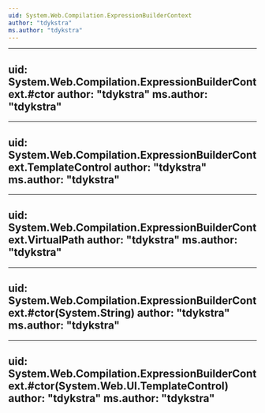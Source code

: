 ```yaml
---
uid: System.Web.Compilation.ExpressionBuilderContext
author: "tdykstra"
ms.author: "tdykstra"
---
```


---
uid: System.Web.Compilation.ExpressionBuilderContext.#ctor
author: "tdykstra"
ms.author: "tdykstra"
---

---
uid: System.Web.Compilation.ExpressionBuilderContext.TemplateControl
author: "tdykstra"
ms.author: "tdykstra"
---

---
uid: System.Web.Compilation.ExpressionBuilderContext.VirtualPath
author: "tdykstra"
ms.author: "tdykstra"
---

---
uid: System.Web.Compilation.ExpressionBuilderContext.#ctor(System.String)
author: "tdykstra"
ms.author: "tdykstra"
---

---
uid: System.Web.Compilation.ExpressionBuilderContext.#ctor(System.Web.UI.TemplateControl)
author: "tdykstra"
ms.author: "tdykstra"
---
